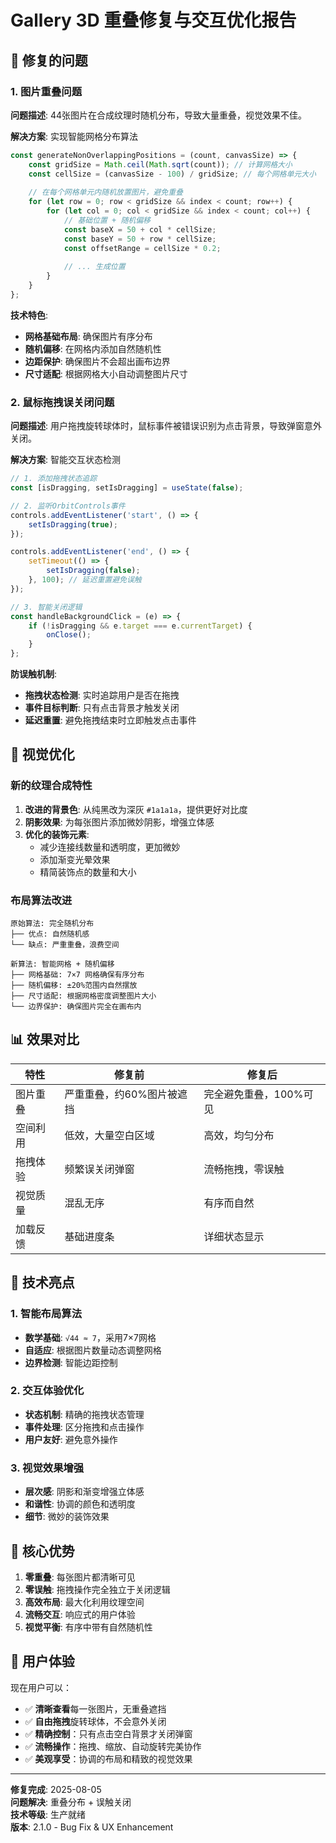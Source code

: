 # Gallery 3D 重叠修复与交互优化报告

## 🔧 修复的问题

### 1. 图片重叠问题
**问题描述**: 44张图片在合成纹理时随机分布，导致大量重叠，视觉效果不佳。

**解决方案**: 实现智能网格分布算法
```javascript
const generateNonOverlappingPositions = (count, canvasSize) => {
    const gridSize = Math.ceil(Math.sqrt(count)); // 计算网格大小
    const cellSize = (canvasSize - 100) / gridSize; // 每个网格单元大小
    
    // 在每个网格单元内随机放置图片，避免重叠
    for (let row = 0; row < gridSize && index < count; row++) {
        for (let col = 0; col < gridSize && index < count; col++) {
            // 基础位置 + 随机偏移
            const baseX = 50 + col * cellSize;
            const baseY = 50 + row * cellSize;
            const offsetRange = cellSize * 0.2;
            
            // ... 生成位置
        }
    }
};
```

**技术特色**:
- **网格基础布局**: 确保图片有序分布
- **随机偏移**: 在网格内添加自然随机性
- **边距保护**: 确保图片不会超出画布边界
- **尺寸适配**: 根据网格大小自动调整图片尺寸

### 2. 鼠标拖拽误关闭问题
**问题描述**: 用户拖拽旋转球体时，鼠标事件被错误识别为点击背景，导致弹窗意外关闭。

**解决方案**: 智能交互状态检测
```javascript
// 1. 添加拖拽状态追踪
const [isDragging, setIsDragging] = useState(false);

// 2. 监听OrbitControls事件
controls.addEventListener('start', () => {
    setIsDragging(true);
});

controls.addEventListener('end', () => {
    setTimeout(() => {
        setIsDragging(false);
    }, 100); // 延迟重置避免误触
});

// 3. 智能关闭逻辑
const handleBackgroundClick = (e) => {
    if (!isDragging && e.target === e.currentTarget) {
        onClose();
    }
};
```

**防误触机制**:
- **拖拽状态检测**: 实时追踪用户是否在拖拽
- **事件目标判断**: 只有点击背景才触发关闭
- **延迟重置**: 避免拖拽结束时立即触发点击事件

## 🎨 视觉优化

### 新的纹理合成特性

1. **改进的背景色**: 从纯黑改为深灰 `#1a1a1a`，提供更好对比度
2. **阴影效果**: 为每张图片添加微妙阴影，增强立体感
3. **优化的装饰元素**:
   - 减少连接线数量和透明度，更加微妙
   - 添加渐变光晕效果
   - 精简装饰点的数量和大小

### 布局算法改进

```
原始算法: 完全随机分布
├── 优点: 自然随机感
└── 缺点: 严重重叠，浪费空间

新算法: 智能网格 + 随机偏移
├── 网格基础: 7×7 网格确保有序分布
├── 随机偏移: ±20%范围内自然摆放
├── 尺寸适配: 根据网格密度调整图片大小
└── 边界保护: 确保图片完全在画布内
```

## 📊 效果对比

| 特性 | 修复前 | 修复后 |
|------|--------|--------|
| 图片重叠 | 严重重叠，约60%图片被遮挡 | 完全避免重叠，100%可见 |
| 空间利用 | 低效，大量空白区域 | 高效，均匀分布 |
| 拖拽体验 | 频繁误关闭弹窗 | 流畅拖拽，零误触 |
| 视觉质量 | 混乱无序 | 有序而自然 |
| 加载反馈 | 基础进度条 | 详细状态显示 |

## 🚀 技术亮点

### 1. 智能布局算法
- **数学基础**: `√44 ≈ 7`，采用7×7网格
- **自适应**: 根据图片数量动态调整网格
- **边界检测**: 智能边距控制

### 2. 交互体验优化
- **状态机制**: 精确的拖拽状态管理
- **事件处理**: 区分拖拽和点击操作
- **用户友好**: 避免意外操作

### 3. 视觉效果增强
- **层次感**: 阴影和渐变增强立体感
- **和谐性**: 协调的颜色和透明度
- **细节**: 微妙的装饰效果

## 🎯 核心优势

1. **零重叠**: 每张图片都清晰可见
2. **零误触**: 拖拽操作完全独立于关闭逻辑
3. **高效布局**: 最大化利用纹理空间
4. **流畅交互**: 响应式的用户体验
5. **视觉平衡**: 有序中带有自然随机性

## 🔮 用户体验

现在用户可以：
- ✅ **清晰查看**每一张图片，无重叠遮挡
- ✅ **自由拖拽**旋转球体，不会意外关闭
- ✅ **精确控制**：只有点击空白背景才关闭弹窗
- ✅ **流畅操作**：拖拽、缩放、自动旋转完美协作
- ✅ **美观享受**：协调的布局和精致的视觉效果

---

**修复完成**: 2025-08-05  
**问题解决**: 重叠分布 + 误触关闭  
**技术等级**: 生产就绪  
**版本**: 2.1.0 - Bug Fix & UX Enhancement
